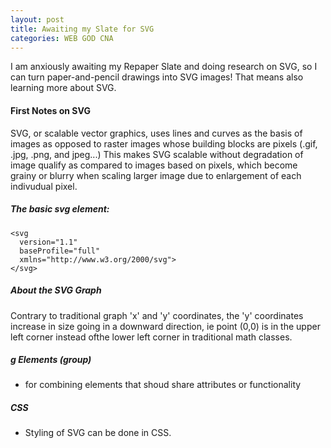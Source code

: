 ```yaml
---
layout: post
title: Awaiting my Slate for SVG
categories: WEB GOD CNA
---
```


I am anxiously awaiting my Repaper Slate and doing research on SVG, so I can turn paper-and-pencil drawings into SVG images! That means also learning more about SVG.

#### First Notes on SVG

SVG, or scalable vector graphics, uses lines and curves as the basis of images as opposed to raster images whose building blocks are pixels (.gif, .jpg, .png, and jpeg...) This makes SVG scalable without degradation of image qualify as compared to images based on pixels, which become grainy or blurry when scaling larger image due to enlargement of each indivudual pixel. 

##### The basic svg element:
```
<svg 
  version="1.1" 
  baseProfile="full"
  xmlns="http://www.w3.org/2000/svg">
</svg>
```

##### About the SVG Graph

Contrary to traditional graph 'x' and 'y' coordinates, the 'y' coordinates increase in size going in a downward direction, ie point (0,0) is in the upper left corner instead ofthe lower left corner in traditional math classes.

##### g Elements (group)

* for combining elements that shoud share attributes or functionality

##### CSS

* Styling of SVG can be done in CSS.
